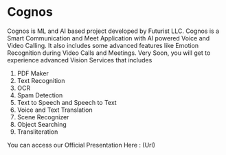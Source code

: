 # Cognos
Cognos is ML and AI based project developed by Futurist LLC. Cognos is a Smart Communication and Meet Application with AI powered Voice and Video Calling.
It also includes some advanced features like Emotion Recognition during Video Calls and Meetings.
Very Soon, you will get to experience advanced Vision Services that includes

1) PDF Maker
2) Text Recognition
3) OCR
4) Spam Detection
5) Text to Speech and Speech to Text
6) Voice and Text Translation
7) Scene Recognizer
8) Object Searching
9) Transliteration

You can access our Official Presentation Here : (Url)
